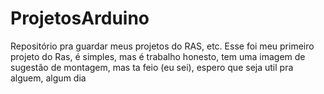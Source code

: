 # ProjetosArduino
Repositório pra guardar meus projetos do RAS, etc.
Esse foi meu primeiro projeto do Ras, é simples, mas é trabalho honesto, tem uma imagem de sugestão de montagem, mas ta feio (eu sei), espero que seja util pra alguem, algum dia
